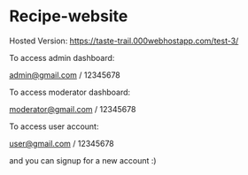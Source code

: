 # Recipe-website

Hosted Version:
https://taste-trail.000webhostapp.com/test-3/

To access admin dashboard:

admin@gmail.com /
12345678

To access moderator dashboard:

moderator@gmail.com /
12345678

To access user account:

user@gmail.com /
12345678

and you can signup for a new account :)
